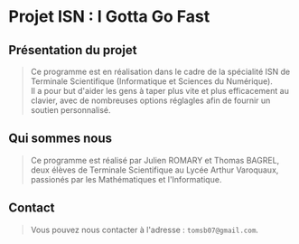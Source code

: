 # Projet ISN : I Gotta Go Fast

## Présentation du projet

> Ce programme est en réalisation dans le cadre de la spécialité ISN de Terminale Scientifique (Informatique et Sciences du Numérique).  
> Il a pour but d'aider les gens à taper plus vite et plus efficacement au clavier, avec de nombreuses options réglagles afin de fournir un soutien personnalisé.  

## Qui sommes nous

> Ce programme est réalisé par Julien ROMARY et Thomas BAGREL, deux élèves de Terminale Scientifique au Lycée Arthur Varoquaux, passionés par les Mathématiques et l'Informatique.  

## Contact
> Vous pouvez nous contacter à l'adresse : `tomsb07@gmail.com`.  

